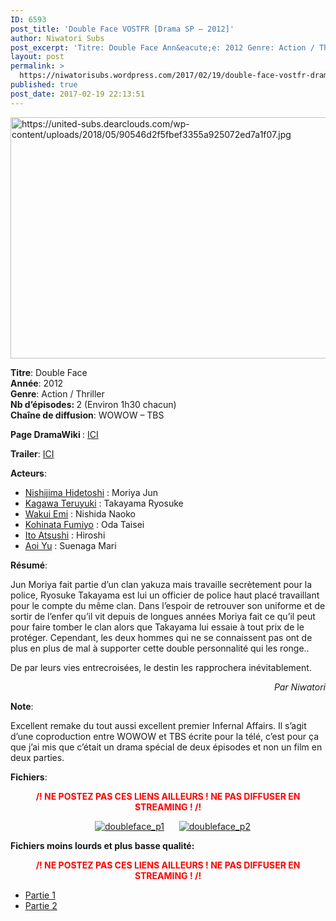 ```yaml
---
ID: 6593
post_title: 'Double Face VOSTFR [Drama SP – 2012]'
author: Niwatori Subs
post_excerpt: 'Titre: Double Face Ann&eacute;e: 2012 Genre: Action / Thriller Nb d&rsquo;&eacute;pisodes: 2 (Environ 1h30 chacun) Cha&icirc;ne de diffusion: WOWOW &ndash; TBS Page DramaWiki : ICI Trailer: ICI Acteurs: Nishijima Hidetoshi : Moriya Jun Kagawa Teruyuki : Takayama Ryosuke Wakui Emi : Nishida Naoko Kohinata Fumiyo : Oda Taisei Ito Atsushi : Hiroshi Aoi Yu : &hellip; <a href="https://niwatorisubs.wordpress.com/2017/02/19/double-face-vostfr-drama-sp-2012/">Lire la suite de <span>Double Face VOSTFR [Drama SP &ndash;&nbsp;2012]</span></a>'
layout: post
permalink: >
  https://niwatorisubs.wordpress.com/2017/02/19/double-face-vostfr-drama-sp-2012/
published: true
post_date: 2017-02-19 22:13:51
---
```

<p><img class=" aligncenter" src="https://s-media-cache-ak0.pinimg.com/originals/05/9b/22/059b22320b337da238b306c4d3784b00.jpg" alt="https://united-subs.dearclouds.com/wp-content/uploads/2018/05/90546d2f5fbef3355a925072ed7a1f07.jpg" width="531" height="386" /></p>
<p><strong>Titre</strong>: Double Face<br />
<strong>Année</strong>: 2012<br />
<strong>Genre</strong>: Action / Thriller<br />
<strong>Nb d&rsquo;épisodes: </strong>2 (Environ 1h30 chacun)<br />
<strong>Chaîne de diffusion</strong>: WOWOW &#8211; TBS<br />
<span id="more-1607"></span></p>
<div id="onglets_2_cast" class="content_menu_onglets_2 nodisplay">
<p class="sim"><strong>Page DramaWiki </strong>: <a href="http://wiki.d-addicts.com/Kita_no_Kunikara"  rel="noopener">ICI</a></p>
<p class="sim"><strong>Trailer</strong>: <a href="https://www.youtube.com/watch?v=A5-v4OG8MkI"  rel="noopener">ICI</a></p>
<p class="sim" title="Sorimachi Takashi"><strong>Acteurs</strong>:</p>
<ul>
<li><a title="Nishijima Hidetoshi" href="http://wiki.d-addicts.com/Nishijima_Hidetoshi">Nishijima Hidetoshi</a> : Moriya Jun</li>
<li><a title="Kagawa Teruyuki" href="http://wiki.d-addicts.com/Kagawa_Teruyuki">Kagawa Teruyuki</a> : Takayama Ryosuke</li>
<li><a title="Wakui Emi" href="http://wiki.d-addicts.com/Wakui_Emi">Wakui Emi</a> : Nishida Naoko</li>
<li><a title="Kohinata Fumiyo" href="http://wiki.d-addicts.com/Kohinata_Fumiyo">Kohinata Fumiyo</a> : Oda Taisei</li>
<li><a title="Ito Atsushi" href="http://wiki.d-addicts.com/Ito_Atsushi">Ito Atsushi</a> : Hiroshi</li>
<li><a title="Aoi Yu" href="http://wiki.d-addicts.com/Aoi_Yu">Aoi Yu</a> : Suenaga Mari</li>
</ul>
</div>
<p><strong>Résumé</strong>:</p>
<p>Jun Moriya fait partie d&rsquo;un clan yakuza mais travaille secrètement pour la police, Ryosuke Takayama est lui un officier de police haut placé travaillant pour le compte du même clan. Dans l&rsquo;espoir de retrouver son uniforme et de sortir de l&rsquo;enfer qu&rsquo;il vit depuis de longues années Moriya fait ce qu&rsquo;il peut pour faire tomber le clan alors que Takayama lui essaie à tout prix de le protéger. Cependant, les deux hommes qui ne se connaissent pas ont de plus en plus de mal à supporter cette double personnalité qui les ronge..</p>
<p>De par leurs vies entrecroisées, le destin les rapprochera inévitablement.</p>
<p style="text-align:right;"><em>Par Niwatori</em></p>
<p><strong>Note</strong>:</p>
<p>Excellent remake du tout aussi excellent premier Infernal Affairs. Il s&rsquo;agit d&rsquo;une coproduction entre WOWOW et TBS écrite pour la télé, c&rsquo;est pour ça que j&rsquo;ai mis que c&rsquo;était un drama spécial de deux épisodes et non un film en deux parties.</p>
<p style="text-align:left;"><strong>Fichiers</strong>:</p>
<p style="text-align:center;"><span style="color:#ff0000;"><strong>/! NE POSTEZ PAS CES LIENS AILLEURS ! NE PAS DIFFUSER EN STREAMING ! /!</strong></span></p>
<p><span style="padding-left:135px;"><a href="https://1fichier.com/?5rzjc6jnym"  rel="noopener"><img data-attachment-id="1869" data-permalink="https://niwatorisubs.wordpress.com/2017/02/19/double-face-vostfr-drama-sp-2012/doubleface_p1/" data-orig-file="https://niwatorisubs.files.wordpress.com/2017/02/doubleface_p1.png?w=676" data-orig-size="192,132" data-comments-opened="1" data-image-meta="{&quot;aperture&quot;:&quot;0&quot;,&quot;credit&quot;:&quot;&quot;,&quot;camera&quot;:&quot;&quot;,&quot;caption&quot;:&quot;&quot;,&quot;created_timestamp&quot;:&quot;0&quot;,&quot;copyright&quot;:&quot;&quot;,&quot;focal_length&quot;:&quot;0&quot;,&quot;iso&quot;:&quot;0&quot;,&quot;shutter_speed&quot;:&quot;0&quot;,&quot;title&quot;:&quot;&quot;,&quot;orientation&quot;:&quot;0&quot;}" data-image-title="doubleface_p1" data-image-description="" data-medium-file="https://niwatorisubs.files.wordpress.com/2017/02/doubleface_p1.png?w=676?w=192" data-large-file="https://niwatorisubs.files.wordpress.com/2017/02/doubleface_p1.png?w=676?w=192" class="alignnone size-full wp-image-1869" src="https://niwatorisubs.files.wordpress.com/2017/02/doubleface_p1.png?w=676" alt="doubleface_p1" srcset="https://niwatorisubs.files.wordpress.com/2017/02/doubleface_p1.png 192w, https://niwatorisubs.files.wordpress.com/2017/02/doubleface_p1.png?w=150 150w" sizes="(max-width: 192px) 100vw, 192px"   /></a></span>      <a href="https://1fichier.com/?55s4qonm8b"  rel="noopener"><img data-attachment-id="2023" data-permalink="https://niwatorisubs.wordpress.com/2017/02/19/double-face-vostfr-drama-sp-2012/doubleface_p2-2/" data-orig-file="https://niwatorisubs.files.wordpress.com/2017/02/doubleface_p21.png?w=676" data-orig-size="192,132" data-comments-opened="1" data-image-meta="{&quot;aperture&quot;:&quot;0&quot;,&quot;credit&quot;:&quot;&quot;,&quot;camera&quot;:&quot;&quot;,&quot;caption&quot;:&quot;&quot;,&quot;created_timestamp&quot;:&quot;0&quot;,&quot;copyright&quot;:&quot;&quot;,&quot;focal_length&quot;:&quot;0&quot;,&quot;iso&quot;:&quot;0&quot;,&quot;shutter_speed&quot;:&quot;0&quot;,&quot;title&quot;:&quot;&quot;,&quot;orientation&quot;:&quot;0&quot;}" data-image-title="doubleface_p2" data-image-description="" data-medium-file="https://niwatorisubs.files.wordpress.com/2017/02/doubleface_p21.png?w=676?w=192" data-large-file="https://niwatorisubs.files.wordpress.com/2017/02/doubleface_p21.png?w=676?w=192" class="alignnone size-full wp-image-2023" src="https://niwatorisubs.files.wordpress.com/2017/02/doubleface_p21.png?w=676" alt="doubleface_p2" srcset="https://niwatorisubs.files.wordpress.com/2017/02/doubleface_p21.png 192w, https://niwatorisubs.files.wordpress.com/2017/02/doubleface_p21.png?w=150 150w" sizes="(max-width: 192px) 100vw, 192px"   /></a></p>
<p><strong>Fichiers moins lourds et plus basse qualité:</strong></p>
<p style="text-align:center;"><span style="color:#ff0000;"><strong>/! NE POSTEZ PAS CES LIENS AILLEURS ! NE PAS DIFFUSER EN STREAMING ! /!</strong></span></p>
<ul>
<li style="text-align:left;"><a href="https://1fichier.com/?feqbyqkw5q"  rel="noopener">Partie 1</a><em><br />
</em></li>
<li style="text-align:left;"><a href="https://1fichier.com/?i6j3hqvhdy"  rel="noopener">Partie 2</a></li>
</ul>